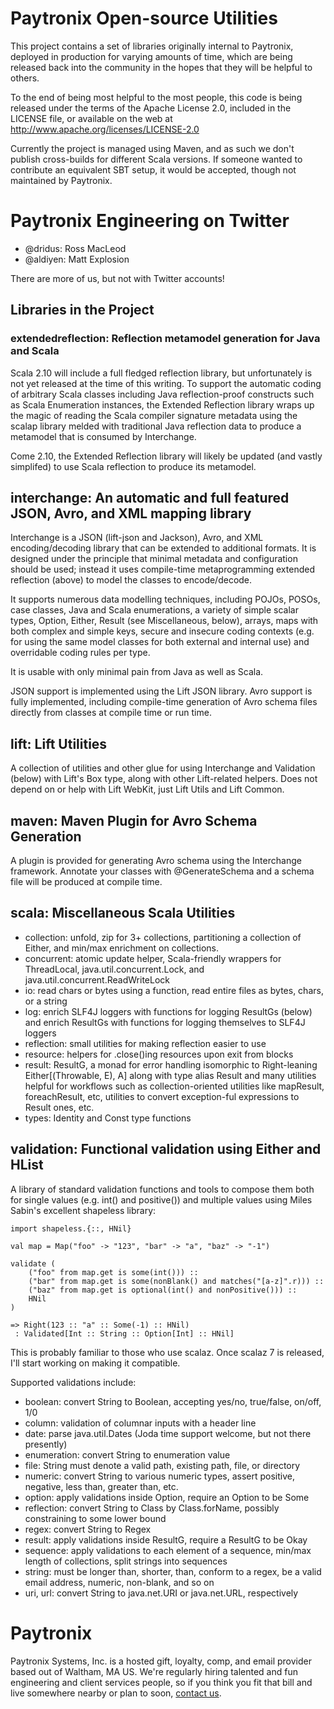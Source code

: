 # Paytronix Open-source Utilities

This project contains a set of libraries originally internal to Paytronix, deployed in production for varying amounts of time, which are being released back into the community in the hopes that they will be helpful to others.

To the end of being most helpful to the most people, this code is being released under the terms of the Apache License 2.0, included in the LICENSE file, or available on the web at http://www.apache.org/licenses/LICENSE-2.0

Currently the project is managed using Maven, and as such we don't publish cross-builds for different Scala versions. If someone wanted to contribute an equivalent SBT setup, it would be accepted, though not maintained by Paytronix.

# Paytronix Engineering on Twitter

* @dridus: Ross MacLeod
* @aldiyen: Matt Explosion

There are more of us, but not with Twitter accounts!

## Libraries in the Project

### extendedreflection: Reflection metamodel generation for Java and Scala

Scala 2.10 will include a full fledged reflection library, but unfortunately is not yet released at the time of this writing. To support the automatic coding of arbitrary Scala classes including Java reflection-proof constructs such as Scala Enumeration instances, the Extended Reflection library wraps up the magic of reading the Scala compiler signature metadata using the scalap library melded with traditional Java reflection data to produce a metamodel that is consumed by Interchange.

Come 2.10, the Extended Reflection library will likely be updated (and vastly simplifed) to use Scala reflection to produce its metamodel.

## interchange: An automatic and full featured JSON, Avro, and XML mapping library

Interchange is a JSON (lift-json and Jackson), Avro, and XML encoding/decoding library that can be extended to additional formats. It is designed under the principle that minimal metadata and configuration should be used; instead it uses compile-time metaprogramming extended reflection (above) to model the classes to encode/decode.

It supports numerous data modelling techniques, including POJOs, POSOs, case classes, Java and Scala enumerations, a variety of simple scalar types, Option, Either, Result (see Miscellaneous, below), arrays, maps with both complex and simple keys, secure and insecure coding contexts (e.g. for using the same model classes for both external and internal use) and overridable coding rules per type.

It is usable with only minimal pain from Java as well as Scala.

JSON support is implemented using the Lift JSON library. Avro support is fully implemented, including compile-time generation of Avro schema files directly from classes at compile time or run time.

## lift: Lift Utilities

A collection of utilities and other glue for using Interchange and Validation (below) with Lift's Box type, along with other Lift-related helpers. Does not depend on or help with Lift WebKit, just Lift Utils and Lift Common.

## maven: Maven Plugin for Avro Schema Generation

A plugin is provided for generating Avro schema using the Interchange framework. Annotate your classes with @GenerateSchema and a schema file will be produced at compile time.

## scala: Miscellaneous Scala Utilities

* collection: unfold, zip for 3+ collections, partitioning a collection of Either, and min/max enrichment on collections.
* concurrent: atomic update helper, Scala-friendly wrappers for ThreadLocal, java.util.concurrent.Lock, and java.util.concurrent.ReadWriteLock
* io: read chars or bytes using a function, read entire files as bytes, chars, or a string
* log: enrich SLF4J loggers with functions for logging ResultGs (below) and enrich ResultGs with functions for logging themselves to SLF4J loggers
* reflection: small utilities for making reflection easier to use
* resource: helpers for .close()ing resources upon exit from blocks
* result: ResultG, a monad for error handling isomorphic to Right-leaning Either[(Throwable, E), A] along with type alias Result and many utilities helpful for workflows such as collection-oriented utilities like mapResult, foreachResult, etc, utilities to convert exception-ful expressions to Result ones, etc.
* types: Identity and Const type functions

## validation: Functional validation using Either and HList

A library of standard validation functions and tools to compose them both for single values (e.g. int() and positive()) and multiple values using Miles Sabin's excellent shapeless library:

    import shapeless.{::, HNil}

    val map = Map("foo" -> "123", "bar" -> "a", "baz" -> "-1")

    validate (
        ("foo" from map.get is some(int())) ::
        ("bar" from map.get is some(nonBlank() and matches("[a-z]".r))) ::
        ("baz" from map.get is optional(int() and nonPositive())) ::
        HNil
    )

    => Right(123 :: "a" :: Some(-1) :: HNil)
     : Validated[Int :: String :: Option[Int] :: HNil]

This is probably familiar to those who use scalaz. Once scalaz 7 is released, I'll start working on making it compatible.

Supported validations include:

* boolean: convert String to Boolean, accepting yes/no, true/false, on/off, 1/0
* column: validation of columnar inputs with a header line
* date: parse java.util.Dates (Joda time support welcome, but not there presently)
* enumeration: convert String to enumeration value
* file: String must denote a valid path, existing path, file, or directory
* numeric: convert String to various numeric types, assert positive, negative, less than, greater than, etc.
* option: apply validations inside Option, require an Option to be Some
* reflection: convert String to Class by Class.forName, possibly constraining to some lower bound
* regex: convert String to Regex
* result: apply validations inside ResultG, require a ResultG to be Okay
* sequence: apply validations to each element of a sequence, min/max length of collections, split strings into sequences
* string: must be longer than, shorter, than, conform to a regex, be a valid email address, numeric, non-blank, and so on
* uri, url: convert String to java.net.URI or java.net.URL, respectively

# Paytronix

Paytronix Systems, Inc. is a hosted gift, loyalty, comp, and email provider based out of Waltham, MA US. We're regularly hiring talented and fun engineering and client services people, so if you think you fit that bill and live somewhere nearby or plan to soon, [contact us](http://www.paytronix.com/contact).


